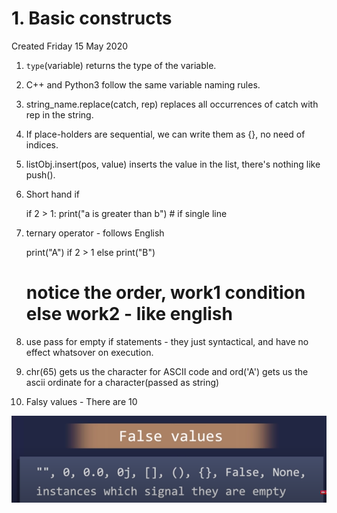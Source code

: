# 1. Basic constructs
Created Friday 15 May 2020


1. ``type``(variable) returns the type of the variable.
2. C++ and Python3 follow the same variable naming rules.
3. string_name.replace(catch, rep) replaces all occurrences of catch with rep in the string.
4. If place-holders are sequential, we can write them as {}, no need of indices.
5. listObj.insert(pos, value) inserts the value in the list, there's nothing like push().
6. Short hand if

	if 2 > 1: print("a is greater than b") # if single line


7. ternary operator - follows English

	print("A") if 2 > 1 else print("B")
	# notice the order, work1 condition else work2 - like english


8. use pass for empty if statements - they just syntactical, and have no effect whatsover on execution.
9. chr(65) gets us the character for ASCII code and ord('A') gets us the ascii ordinate for a character(passed as string)
10. Falsy values - There are 10

![](./1._Basic_constructs/pasted_image.png)

